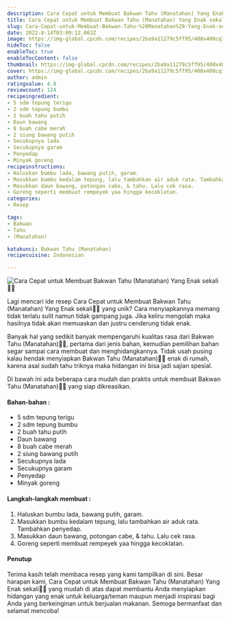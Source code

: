 ```yaml
---
description: Cara Cepat untuk Membuat Bakwan Tahu (Manatahan) Yang Enak sekali"
title: Cara Cepat untuk Membuat Bakwan Tahu (Manatahan) Yang Enak sekali
slug: Cara-Cepat-untuk-Membuat-Bakwan-Tahu-%28Manatahan%29-Yang-Enak-sekali
date: 2022-8-14T03:09:12.063Z
image: https://img-global.cpcdn.com/recipes/2ba9a11279c5ff95/400x400cq70/photo.jpg
hideToc: false
enableToc: true
enableTocContent: false
thumbnail: https://img-global.cpcdn.com/recipes/2ba9a11279c5ff95/400x400cq70/photo.jpg
cover: https://img-global.cpcdn.com/recipes/2ba9a11279c5ff95/400x400cq70/photo.jpg
author: admin
ratingvalue: 4.8
reviewcount: 124
recipeingredient:
- 5 sdm tepung terigu
- 2 sdm tepung bumbu
- 2 buah tahu putih
- Daun bawang
- 8 buah cabe merah
- 2 siung bawang putih
- Secukupnya lada
- Secukupnya garam
- Penyedap
- Minyak goreng
recipeinstructions:
- Haluskan bumbu lada, bawang putih, garam.
- Masukkan bumbu kedalam tepung, lalu tambahkan air aduk rata. Tambahkan penyedap.
- Masukkan daun bawang, potongan cabe, & tahu. Lalu cek rasa.
- Goreng seperti membuat rempeyek yaa hingga kecoklatan.
categories:
- Resep

tags:
- Bakwan
- Tahu
- (Manatahan)

katakunci: Bakwan Tahu (Manatahan)
recipecuisine: Indonesian

---
```


![Cara Cepat untuk Membuat Bakwan Tahu (Manatahan) Yang Enak sekali👩‍🍳](https://img-global.cpcdn.com/recipes/2ba9a11279c5ff95/400x400cq70/photo.jpg)

Lagi mencari ide resep Cara Cepat untuk Membuat Bakwan Tahu (Manatahan) Yang Enak sekali👩‍🍳 yang unik? Cara menyiapkannya memang tidak terlalu sulit namun tidak gampang juga. Jika keliru mengolah maka hasilnya tidak akan memuaskan dan justru cenderung tidak enak.

Banyak hal yang sedikit banyak mempengaruhi kualitas rasa dari Bakwan Tahu (Manatahan)👩‍🍳, pertama dari jenis bahan, kemudian pemilihan bahan segar sampai cara membuat dan menghidangkannya. Tidak usah pusing kalau hendak menyiapkan Bakwan Tahu (Manatahan)👩‍🍳 enak di rumah, karena asal sudah tahu triknya maka hidangan ini bisa jadi sajian spesial.

Di bawah ini ada beberapa cara mudah dan praktis untuk membuat Bakwan Tahu (Manatahan)👩‍🍳 yang siap dikreasikan.

<!--inarticleads1-->

#### Bahan-bahan :

- 5 sdm tepung terigu
- 2 sdm tepung bumbu
- 2 buah tahu putih
- Daun bawang
- 8 buah cabe merah
- 2 siung bawang putih
- Secukupnya lada
- Secukupnya garam
- Penyedap
- Minyak goreng

<!--inarticleads2-->

#### Langkah-langkah membuat :

1. Haluskan bumbu lada, bawang putih, garam.
1. Masukkan bumbu kedalam tepung, lalu tambahkan air aduk rata. Tambahkan penyedap.
1. Masukkan daun bawang, potongan cabe, & tahu. Lalu cek rasa.
1. Goreng seperti membuat rempeyek yaa hingga kecoklatan.

#### Penutup

Terima kasih telah membaca resep yang kami tampilkan di sini. Besar harapan kami, Cara Cepat untuk Membuat Bakwan Tahu (Manatahan) Yang Enak sekali👩‍🍳 yang mudah di atas dapat membantu Anda menyiapkan hidangan yang enak untuk keluarga/teman maupun menjadi inspirasi bagi Anda yang berkeinginan untuk berjualan makanan. Semoga bermanfaat dan selamat mencoba!